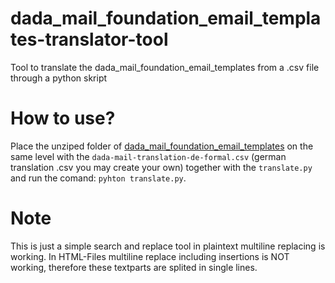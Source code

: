 # dada_mail_foundation_email_templates-translator-tool
Tool to translate the dada_mail_foundation_email_templates from a .csv file through a python skript


# How to use?

Place the unziped folder of [dada\_mail\_foundation\_email\_templates](https://github.com/justingit/dada_mail_foundation_email_templates/) on the same level with the `dada-mail-translation-de-formal.csv` (german translation .csv you may create your own) together with the `translate.py` and run the comand: `pyhton translate.py`.

# Note

This is just a simple search and replace tool in plaintext multiline replacing is working. In HTML-Files multiline replace including insertions is NOT working, therefore these textparts are splited in single lines.
